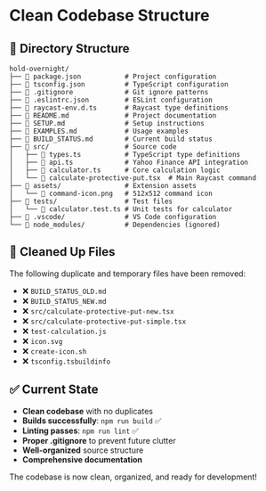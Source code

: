 # Clean Codebase Structure

## 📁 Directory Structure
```
hold-overnight/
├── 📄 package.json           # Project configuration
├── 📄 tsconfig.json          # TypeScript configuration  
├── 📄 .gitignore             # Git ignore patterns
├── 📄 .eslintrc.json         # ESLint configuration
├── 📄 raycast-env.d.ts       # Raycast type definitions
├── 📄 README.md              # Project documentation
├── 📄 SETUP.md               # Setup instructions
├── 📄 EXAMPLES.md            # Usage examples
├── 📄 BUILD_STATUS.md        # Current build status
├── 📁 src/                   # Source code
│   ├── 📄 types.ts           # TypeScript type definitions
│   ├── 📄 api.ts             # Yahoo Finance API integration
│   ├── 📄 calculator.ts      # Core calculation logic
│   └── 📄 calculate-protective-put.tsx  # Main Raycast command
├── 📁 assets/                # Extension assets
│   └── 📄 command-icon.png   # 512x512 command icon
├── 📁 tests/                 # Test files
│   └── 📄 calculator.test.ts # Unit tests for calculator
├── 📁 .vscode/               # VS Code configuration
└── 📁 node_modules/          # Dependencies (ignored)
```

## 🧹 Cleaned Up Files
The following duplicate and temporary files have been removed:
- ❌ `BUILD_STATUS_OLD.md`
- ❌ `BUILD_STATUS_NEW.md` 
- ❌ `src/calculate-protective-put-new.tsx`
- ❌ `src/calculate-protective-put-simple.tsx`
- ❌ `test-calculation.js`
- ❌ `icon.svg`
- ❌ `create-icon.sh`
- ❌ `tsconfig.tsbuildinfo`

## ✅ Current State
- **Clean codebase** with no duplicates
- **Builds successfully**: `npm run build` ✅
- **Linting passes**: `npm run lint` ✅
- **Proper .gitignore** to prevent future clutter
- **Well-organized** source structure
- **Comprehensive documentation**

The codebase is now clean, organized, and ready for development!

